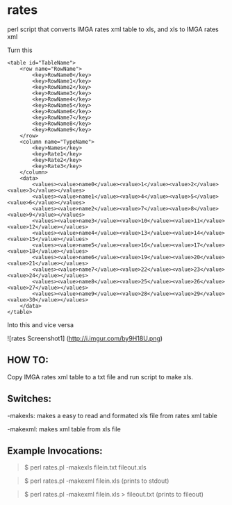 rates
=====

perl script that converts IMGA rates xml table to xls, and xls to IMGA rates xml

Turn this 
```
<table id="TableName">
	<row name="RowName">
		<key>RowName0</key>
		<key>RowName1</key>
		<key>RowName2</key>
		<key>RowName3</key>
		<key>RowName4</key>
		<key>RowName5</key>
		<key>RowName6</key>
		<key>RowName7</key>
		<key>RowName8</key>
		<key>RowName9</key>
	</row>
	<column name="TypeName">
		<key>Names</key>
		<key>Rate1</key>
		<key>Rate2</key>
		<key>Rate3</key>
	</column>
	<data>
		<values><value>name0</value><value>1</value><value>2</value><value>3</value></values>
		<values><value>name1</value><value>4</value><value>5</value><value>6</value></values>
		<values><value>name2</value><value>7</value><value>8</value><value>9</value></values>
		<values><value>name3</value><value>10</value><value>11</value><value>12</value></values>
		<values><value>name4</value><value>13</value><value>14</value><value>15</value></values>
		<values><value>name5</value><value>16</value><value>17</value><value>18</value></values>
		<values><value>name6</value><value>19</value><value>20</value><value>21</value></values>
		<values><value>name7</value><value>22</value><value>23</value><value>24</value></values>
		<values><value>name8</value><value>25</value><value>26</value><value>27</value></values>
		<values><value>name9</value><value>28</value><value>29</value><value>30</value></values>
	</data>
</table>
```

Into this and vice versa

![rates Screenshot1]
(http://i.imgur.com/by9H18U.png)


HOW TO:
-------
Copy IMGA rates xml table to a txt file and run script to make xls.

Switches:
---------

-makexls: makes a easy to read and formated xls file from rates xml table

-makexml: makes xml table from xls file

Example Invocations:
---------
>$ perl rates.pl -makexls filein.txt fileout.xls

>$ perl rates.pl -makexml filein.xls (prints to stdout)

>$ perl rates.pl -makexml filein.xls > fileout.txt (prints to fileout)
